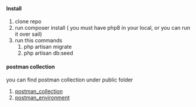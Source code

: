 #### Install

1. clone repo
2. run composer install ( you must have php8 in your local, or you can run it over sail)
3. run this commands
   1. php artisan migrate
   2. php artisan db:seed
#### postman collection  
you can find postman collection under public folder
1. [postman_collection](https://github.com/atikla/monotech/blob/master/public/postman_collection.json)
1. [postman_environment](https://github.com/atikla/monotech/blob/master/public/postman_environment.json)
